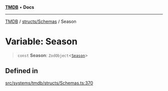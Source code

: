 [**TMDB**](../../../README.md) • **Docs**

***

[TMDB](../../../README.md) / [structs/Schemas](../README.md) / Season

# Variable: Season

> `const` **Season**: `ZodObject`\<[`Season`](../type-aliases/Season.md)\>

## Defined in

[src/systems/tmdb/structs/Schemas.ts:370](https://github.com/Norviah/media-hub/blob/65ee01fce9c30692d28d2f4e608ea7f18b4d7381/src/systems/tmdb/structs/Schemas.ts#L370)
